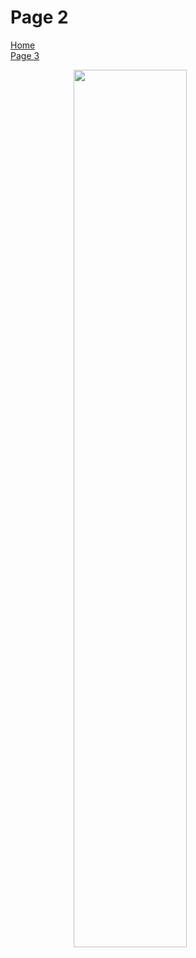 <h1>Page 2</h1>
<p>
  <a href="index.html">Home</a> <br>
  <a href="page3.html">Page 3</a>
</p>

<img src="https://upload.wikimedia.org/wikipedia/commons/6/60/Giraffe-solo_Koure-NIGER.jpg" style="width:60%; margin-left:20%;" />
